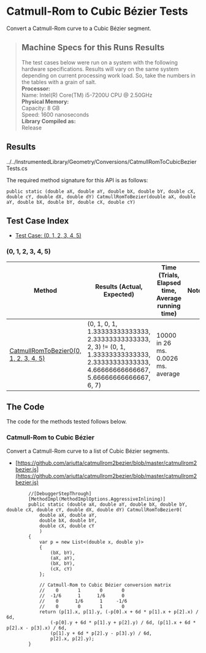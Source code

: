 # Catmull-Rom to Cubic Bézier Tests

Convert a Catmull-Rom curve to a Cubic Bézier segment.

> ## Machine Specs for this Runs Results
> The test cases below were run on a system with the following hardware specifications. Results will vary on the same system depending on current processing work load. So, take the numbers in the tables with a grain of salt.  
> **Processor:**  
> Name: Intel(R) Core(TM) i5-7200U CPU @ 2.50GHz  
  > **Physical Memory:**  
> Capacity: 8 GB  
> Speed: 1600 nanoseconds  
  > **Library Compiled as:**  
> Release  

## Results

../../InstrumentedLibrary/Geometry/Conversions/CatmullRomToCubicBezierTests.cs

The required method signature for this API is as follows:

```CSharp
public static (double aX, double aY, double bX, double bY, double cX, double cY, double dX, double dY) CatmullRomToBezier(double aX, double aY, double bX, double bY, double cX, double cY)
```

## Test Case Index

- [Test Case: (0, 1, 2, 3, 4, 5)](#0,-1,-2,-3,-4,-5)

### (0, 1, 2, 3, 4, 5)

| Method | Results (Actual, Expected) | Time (Trials, Elapsed time, Average running time) | Notes |
|---|---|---|---|
| [CatmullRomToBezier0(0, 1, 2, 3, 4, 5)](#Catmull-Rom-to-Cubic-Bézier) | (0, 1, 0, 1, 1.33333333333333, 2.33333333333333, 2, 3) != (0, 1, 1.33333333333333, 2.33333333333333, 4.66666666666667, 5.66666666666667, 6, 7) | 10000 in 26 ms. 0.0026 ms. average |  |

## The Code

The code for the methods tested follows below.

### Catmull-Rom to Cubic Bézier

Convert a Catmull-Rom curve to a list of Cubic Bézier segments.  
- [https://github.com/ariutta/catmullrom2bezier/blob/master/catmullrom2bezier.js](https://github.com/ariutta/catmullrom2bezier/blob/master/catmullrom2bezier.js)

```CSharp
        //[DebuggerStepThrough]
        [MethodImpl(MethodImplOptions.AggressiveInlining)]
        public static (double aX, double aY, double bX, double bY, double cX, double cY, double dX, double dY) CatmullRomToBezier0(
            double aX, double aY,
            double bX, double bY,
            double cX, double cY
            )
        {
            var p = new List<(double x, double y)>
            {
                (bX, bY),
                (aX, aY),
                (bX, bY),
                (cX, cY)
            };

            // Catmull-Rom to Cubic Bézier conversion matrix 
            //    0       1       0       0
            //  -1/6      1      1/6      0
            //    0      1/6      1     -1/6
            //    0       0       1       0
            return (p[1].x, p[1].y, (-p[0].x + 6d * p[1].x + p[2].x) / 6d,
                (-p[0].y + 6d * p[1].y + p[2].y) / 6d, (p[1].x + 6d * p[2].x - p[3].x) / 6d,
                (p[1].y + 6d * p[2].y - p[3].y) / 6d,
                p[2].x, p[2].y);
        }
```

